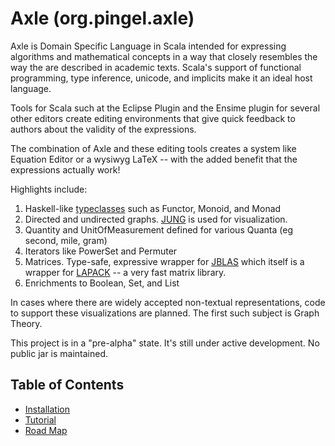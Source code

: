
Axle (org.pingel.axle)
======================

Axle is Domain Specific Language in Scala intended for expressing
algorithms and mathematical concepts in a way that closely
resembles the way the are described in academic texts.
Scala's support of functional programming, type inference, unicode,
and implicits make it an ideal host language.

Tools for Scala such at the Eclipse Plugin and the Ensime plugin for
several other editors create editing environments that give quick
feedback to authors about the validity of the expressions.

The combination of Axle and these editing tools creates a system
like Equation Editor or a wysiwyg LaTeX --
with the added benefit that the expressions actually work!

Highlights include:

1. Haskell-like [typeclasses](http://www.haskell.org/haskellwiki/Typeclassopedia) such as Functor, Monoid, and Monad
1. Directed and undirected graphs.  [JUNG](http://jung.sourceforge.net/) is used for visualization.
1. Quantity and UnitOfMeasurement defined for various Quanta (eg second, mile, gram)
1. Iterators like PowerSet and Permuter
1. Matrices.  Type-safe, expressive wrapper for [JBLAS](http://jblas.org/) which itself is a wrapper for [LAPACK](http://www.netlib.org/lapack/) -- a very fast matrix library.
1. Enrichments to Boolean, Set, and List

In cases where there are widely accepted non-textual representations,
code to support these visualizations are planned.
The first such subject is Graph Theory.

This project is in a "pre-alpha" state.
It's still under active development.  No public jar is maintained.

Table of Contents
-----------------

* [Installation](axle/doc/Installation.md)
* [Tutorial](axle/doc/Tutorial.md)
* [Road Map](axle/doc/RoadMap.md)
